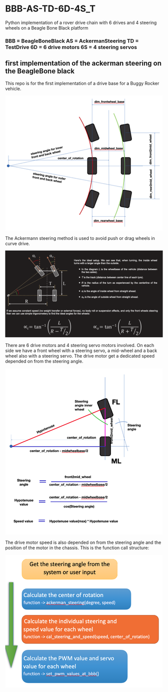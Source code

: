 # BBB-AS-TD-6D-4S_T
Python implementation of a rover drive chain with 6 drives and 4 steering wheels on a Beagle Bone Black platform


### BBB = BeagleBoneBlack   AS = AckermanSteering TD = TestDrive 6D = 6 drive motors 6S = 4 steering servos


first implementation of the ackerman steering on the BeagleBone black
-------------------------------------------------------------------------
This repo is for the first implementation of a drive base for a Buggy Rocker vehicle.

![Setup of the wheel for the Boggy Rocker vehicle](/description/IMG/setup_AS-boggy-rocker.png)

The Ackermann steering method is used to avoid push or drag wheels in curve drive.

![Concept of Ackerman Steering](/description/IMG/prinzip_of_steering_calculation.png)

There are 6 drive motors and 4 steering servo motors involved.
On each side we have a front wheel with a steering servo, a mid-wheel and a back wheel also with a steering servo.
The drive motor get a dedicated speed depended on from the steering angle. 

![Calculation of the Steering values](/description/IMG/calculation_of_steering_and_speed.png)

The drive motor speed is also depended on from the steering angle and the position of the motor in the chassis.
This is the function call structure:

![Function call structure](/description/IMG/function_calls.png)
